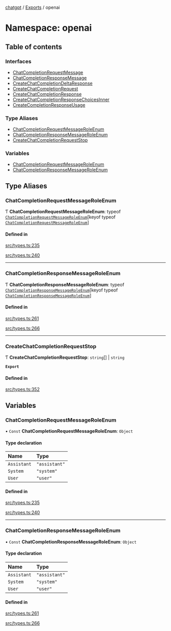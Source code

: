[chatgpt](../readme.md) / [Exports](../modules.md) / openai

# Namespace: openai

## Table of contents

### Interfaces

- [ChatCompletionRequestMessage](../interfaces/openai.ChatCompletionRequestMessage.md)
- [ChatCompletionResponseMessage](../interfaces/openai.ChatCompletionResponseMessage.md)
- [CreateChatCompletionDeltaResponse](../interfaces/openai.CreateChatCompletionDeltaResponse.md)
- [CreateChatCompletionRequest](../interfaces/openai.CreateChatCompletionRequest.md)
- [CreateChatCompletionResponse](../interfaces/openai.CreateChatCompletionResponse.md)
- [CreateChatCompletionResponseChoicesInner](../interfaces/openai.CreateChatCompletionResponseChoicesInner.md)
- [CreateCompletionResponseUsage](../interfaces/openai.CreateCompletionResponseUsage.md)

### Type Aliases

- [ChatCompletionRequestMessageRoleEnum](openai.md#chatcompletionrequestmessageroleenum)
- [ChatCompletionResponseMessageRoleEnum](openai.md#chatcompletionresponsemessageroleenum)
- [CreateChatCompletionRequestStop](openai.md#createchatcompletionrequeststop)

### Variables

- [ChatCompletionRequestMessageRoleEnum](openai.md#chatcompletionrequestmessageroleenum-1)
- [ChatCompletionResponseMessageRoleEnum](openai.md#chatcompletionresponsemessageroleenum-1)

## Type Aliases

### ChatCompletionRequestMessageRoleEnum

Ƭ **ChatCompletionRequestMessageRoleEnum**: typeof [`ChatCompletionRequestMessageRoleEnum`](openai.md#chatcompletionrequestmessageroleenum-1)[keyof typeof [`ChatCompletionRequestMessageRoleEnum`](openai.md#chatcompletionrequestmessageroleenum-1)]

#### Defined in

[src/types.ts:235](https://github.com/transitive-bullshit/chatgpt-api/blob/fb06beb/src/types.ts#L235)

[src/types.ts:240](https://github.com/transitive-bullshit/chatgpt-api/blob/fb06beb/src/types.ts#L240)

---

### ChatCompletionResponseMessageRoleEnum

Ƭ **ChatCompletionResponseMessageRoleEnum**: typeof [`ChatCompletionResponseMessageRoleEnum`](openai.md#chatcompletionresponsemessageroleenum-1)[keyof typeof [`ChatCompletionResponseMessageRoleEnum`](openai.md#chatcompletionresponsemessageroleenum-1)]

#### Defined in

[src/types.ts:261](https://github.com/transitive-bullshit/chatgpt-api/blob/fb06beb/src/types.ts#L261)

[src/types.ts:266](https://github.com/transitive-bullshit/chatgpt-api/blob/fb06beb/src/types.ts#L266)

---

### CreateChatCompletionRequestStop

Ƭ **CreateChatCompletionRequestStop**: `string`[] \| `string`

**`Export`**

#### Defined in

[src/types.ts:352](https://github.com/transitive-bullshit/chatgpt-api/blob/fb06beb/src/types.ts#L352)

## Variables

### ChatCompletionRequestMessageRoleEnum

• `Const` **ChatCompletionRequestMessageRoleEnum**: `Object`

#### Type declaration

| Name        | Type          |
| :---------- | :------------ |
| `Assistant` | `"assistant"` |
| `System`    | `"system"`    |
| `User`      | `"user"`      |

#### Defined in

[src/types.ts:235](https://github.com/transitive-bullshit/chatgpt-api/blob/fb06beb/src/types.ts#L235)

[src/types.ts:240](https://github.com/transitive-bullshit/chatgpt-api/blob/fb06beb/src/types.ts#L240)

---

### ChatCompletionResponseMessageRoleEnum

• `Const` **ChatCompletionResponseMessageRoleEnum**: `Object`

#### Type declaration

| Name        | Type          |
| :---------- | :------------ |
| `Assistant` | `"assistant"` |
| `System`    | `"system"`    |
| `User`      | `"user"`      |

#### Defined in

[src/types.ts:261](https://github.com/transitive-bullshit/chatgpt-api/blob/fb06beb/src/types.ts#L261)

[src/types.ts:266](https://github.com/transitive-bullshit/chatgpt-api/blob/fb06beb/src/types.ts#L266)
